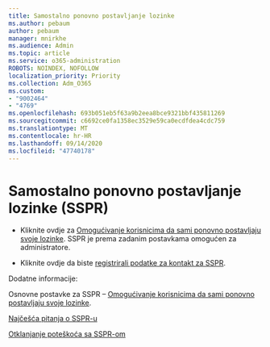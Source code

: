 ```yaml
---
title: Samostalno ponovno postavljanje lozinke
ms.author: pebaum
author: pebaum
manager: mnirkhe
ms.audience: Admin
ms.topic: article
ms.service: o365-administration
ROBOTS: NOINDEX, NOFOLLOW
localization_priority: Priority
ms.collection: Adm_O365
ms.custom:
- "9002464"
- "4769"
ms.openlocfilehash: 693b051eb5f63a9b2eea8bce9321bbf435811269
ms.sourcegitcommit: c6692ce0fa1358ec3529e59ca0ecdfdea4cdc759
ms.translationtype: MT
ms.contentlocale: hr-HR
ms.lasthandoff: 09/14/2020
ms.locfileid: "47740178"
---
```

# <a name="self-service-password-reset-sspr"></a>Samostalno ponovno postavljanje lozinke (SSPR)

- Kliknite ovdje za [Omogućivanje korisnicima da sami ponovno postavljaju svoje lozinke](https://admin.microsoft.com/Adminportal/Home#/featureexplorer/security/Sspr).  SSPR je prema zadanim postavkama omogućen za administratore.

- Kliknite ovdje da biste [registrirali podatke za kontakt za SSPR](https://go.microsoft.com/fwlink/?linkid=849451).

Dodatne informacije:

Osnovne postavke za SSPR – [Omogućivanje korisnicima da sami ponovno postavljaju svoje lozinke](https://docs.microsoft.com/microsoft-365/admin/add-users/let-users-reset-passwords?view=o365-worldwide).

[Najčešća pitanja o SSPR-u](https://docs.microsoft.com/azure/active-directory/authentication/active-directory-passwords-faq)

[Otklanjanje poteškoća sa SSPR-om](https://docs.microsoft.com/azure/active-directory/authentication/active-directory-passwords-troubleshoot)
